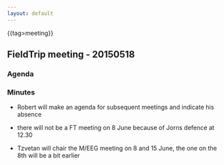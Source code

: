 ```yaml
---
layout: default
---
```


{{tag>meeting}}

## FieldTrip meeting - 20150518

### Agenda

### Minutes

*  Robert will make an agenda for subsequent meetings and indicate his absence

*  there will not be a FT meeting on 8 June because of Jorns defence at 12.30

*  Tzvetan will chair the M/EEG meeting on 8 and 15 June, the one on the 8th will be a bit earlier

